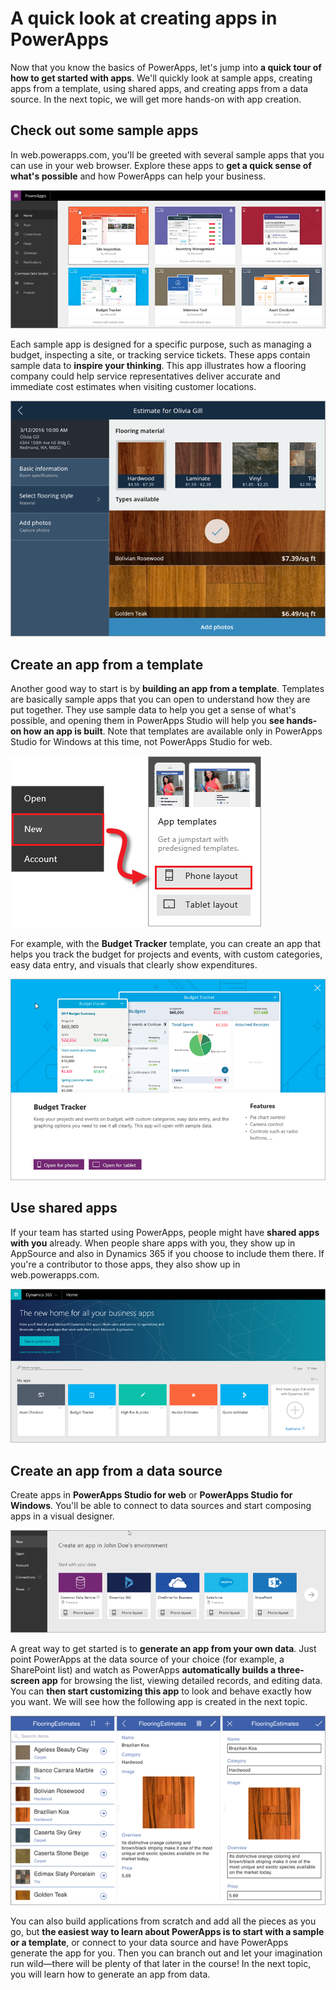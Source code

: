 <properties
   pageTitle="A quick look at creating apps | Microsoft PowerApps"
   description="Look at the different ways you can create apps"
   services=""
   suite="powerapps"
   documentationCenter="na"
   authors="mgblythe"
   manager="anneta"
   editor=""
   tags=""
   featuredVideoId=""
   courseDuration="3m"/>

<tags
   ms.service="powerapps"
   ms.devlang="na"
   ms.topic="get-started-article"
   ms.tgt_pltfrm="na"
   ms.workload="na"
   ms.date="10/30/2016"
   ms.author="mblythe"/>

# A quick look at creating apps in PowerApps
Now that you know the basics of PowerApps, let's jump into **a quick tour of how to get started with apps**. We'll quickly look at sample apps, creating apps from a template, using shared apps, and creating apps from a data source. In the next topic, we will get more hands-on with app creation.


## Check out some sample apps
In web.powerapps.com, you'll be greeted with several sample apps that you can use in your web browser. Explore these apps to **get a quick sense of what's possible** and how PowerApps can help your business.

![PowerApps sample apps](./media/learning-quick-look-powerapps/powerapps-samples.png)

Each sample app is designed for a specific purpose, such as managing a budget, inspecting a site, or tracking service tickets. These apps contain sample data to **inspire your thinking**. This app illustrates how a flooring company could help service representatives deliver accurate and immediate cost estimates when visiting customer locations.

![PowerApps flooring sample app](./media/learning-quick-look-powerapps/powerapps-flooring-sample.png)


## Create an app from a template
Another good way to start is by **building an app from a template**. Templates are basically sample apps that you can open to understand how they are put together. They use sample data to help you get a sense of what's possible, and opening them in PowerApps Studio will help you **see hands-on how an app is built**. Note that templates are available only in PowerApps Studio for Windows at this time, not PowerApps Studio for web.

![PowerApps app template](./media/learning-quick-look-powerapps/powerapps-templates.png)

For example, with the **Budget Tracker** template, you can create an app that helps you track the budget for projects and events, with custom categories, easy data entry, and visuals that clearly show expenditures.

![PowerApps budget tracker template](./media/learning-quick-look-powerapps/powerapps-budget-tracker.png)


## Use shared apps
If your team has started using PowerApps, people might have **shared apps with you** already. When people share apps with you, they show up in AppSource and also in Dynamics 365 if you choose to include them there. If you're a contributor to those apps, they also show up in web.powerapps.com.

![PowerApps sharing](./media/learning-quick-look-powerapps/powerapps-sharing.png)


## Create an app from a data source
Create apps in **PowerApps Studio for web** or **PowerApps Studio for Windows**. You'll be able to connect to data sources and start composing apps in a visual designer.

![PowerApps app from data](./media/learning-quick-look-powerapps/powerapps-app-from-data.png)

A great way to get started is to **generate an app from your own data**. Just point PowerApps at the data source of your choice (for example, a SharePoint list) and watch as PowerApps **automatically builds a three-screen app** for browsing the list, viewing detailed records, and editing data. You can **then start customizing this app** to look and behave exactly how you want. We will see how the following app is created in the next topic.

![PowerApps three screen app](./media/learning-quick-look-powerapps/powerapps-three-screen-app.png)


You can also build applications from scratch and add all the pieces as you go, but **the easiest way to learn about PowerApps is to start with a sample or a template**, or connect to your data source and have PowerApps generate the app for you. Then you can branch out and let your imagination run wild—there will be plenty of that later in the course! In the next topic, you will learn how to generate an app from data.